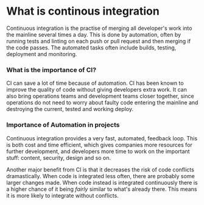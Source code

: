 # What is continous integration
Continuous integration is the practise of merging all developer's work into the mainline several times a day. This is done by automation, often by running tests and linting on each push or pull request and then merging if the code passes. The automated tasks often include builds, testing, deployment and monitoring.

### What is the importance of CI?
CI can save a lot of time because of automation. CI has been known to improve the quality of code without giving developers extra work. It can also bring operations teams and development teams closer together, since operations do not need to worry about faulty code entering the mainline and destroying the current, tested and working deploy.

### Importance of Automation in projects
Continuous integration provides a very fast, automated, feedback loop. This is both cost and time efficient, which gives companies more resources for further development, and developers more time to work on the important stuff: content, security, design and so on.

Another major benefit from CI is that it decreases the risk of code conflicts dramastically. When code is integrated less often, there are probably some larger changes made. When code instead is integrated continuously there is a higher chance of it being *fairly* similar to what's already there. This means it is more likely to integrate without conflicts.